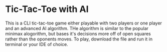 # Tic-Tac-Toe with AI

This is a CLI tic-tac-toe game either playable with two players or one player and an advanced AI algorithm. THe algorithm is similar to the popular minimax alogorithm, but bases it's decisions more off of open squares rather than the oponents moves. To play, download the file and run it in terminal or your IDE of choice.
